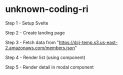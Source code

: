 # unknown-coding-ri

Step 1 - Setup Svelte

Step 2 - Create landing page 

Step 3 - Fetch data from "https://dcj-temp.s3.us-east-2.amazonaws.com/members.json"

Step 4 - Render list (using component)

Step 5 - Render detail in modal component

